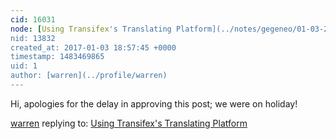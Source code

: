 ```yaml
---
cid: 16031
node: [Using Transifex's Translating Platform](../notes/gegeneo/01-03-2017/using-transifex-s-translating-platform)
nid: 13832
created_at: 2017-01-03 18:57:45 +0000
timestamp: 1483469865
uid: 1
author: [warren](../profile/warren)
---
```


Hi, apologies for the delay in approving this post; we were on holiday!

[warren](../profile/warren) replying to: [Using Transifex's Translating Platform](../notes/gegeneo/01-03-2017/using-transifex-s-translating-platform)

